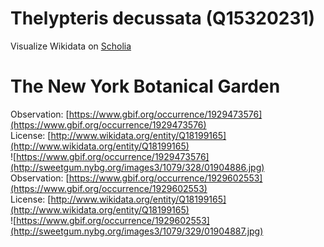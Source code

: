 
Thelypteris decussata (Q15320231)
=================================
  
Visualize Wikidata on [Scholia](https://scholia.toolforge.org/taxon/Q15320231)
# The New York Botanical Garden
  
Observation: [https://www.gbif.org/occurrence/1929473576](https://www.gbif.org/occurrence/1929473576)  
License: [http://www.wikidata.org/entity/Q18199165](http://www.wikidata.org/entity/Q18199165)  
![https://www.gbif.org/occurrence/1929473576](http://sweetgum.nybg.org/images3/1079/328/01904886.jpg)  
Observation: [https://www.gbif.org/occurrence/1929602553](https://www.gbif.org/occurrence/1929602553)  
License: [http://www.wikidata.org/entity/Q18199165](http://www.wikidata.org/entity/Q18199165)  
![https://www.gbif.org/occurrence/1929602553](http://sweetgum.nybg.org/images3/1079/329/01904887.jpg)
